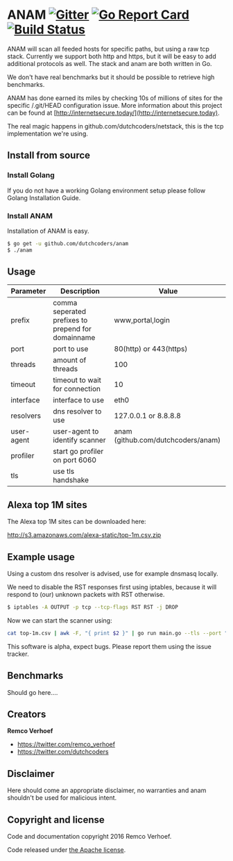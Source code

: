 # ANAM [![Gitter](https://badges.gitter.im/Join%20Chat.svg)](https://gitter.im/dutchcoders/anam?utm_source=badge&utm_medium=badge&utm_campaign=&utm_campaign=pr-badge&utm_content=badge) [![Go Report Card](https://goreportcard.com/badge/dutchcoders/anam)](https://goreportcard.com/report/dutchcoders/anam) [![Build Status](https://travis-ci.org/dutchcoders/anam.svg?branch=master)](https://travis-ci.org/dutchcoders/anam)

ANAM will scan all feeded hosts for specific paths, but using a raw tcp stack. Currently we support both http and https, but it will be easy to add additional protocols as well. The stack and anam are both written in Go.

We don't have real benchmarks but it should be possible to retrieve high benchmarks.

ANAM has done earned its miles by checking 10s of millions of sites for the specific /.git/HEAD configuration issue. More information about this project can be found at [http://internetsecure.today/](http://internetsecure.today).

The real magic happens in github.com/dutchcoders/netstack, this is the tcp implementation we're using.

## Install from source

### Install Golang

If you do not have a working Golang environment setup please follow Golang Installation Guide.

### Install ANAM

Installation of ANAM is easy.

```bash
$ go get -u github.com/dutchcoders/anam
$ ./anam
```

## Usage

Parameter | Description | Value
--- | --- | ---
prefix | comma seperated prefixes to prepend for domainname | www,portal,login
port | port to use | 80(http) or 443(https)
threads | amount of threads | 100
timeout | timeout to wait for connection | 10
interface | interface to use | eth0
resolvers | dns resolver to use | 127.0.0.1 or 8.8.8.8
user-agent | user-agent to identify scanner | anam (github.com/dutchcoders/anam)
profiler | start go profiler on port 6060 |
tls | use tls handshake |

## Alexa top 1M sites

The Alexa top 1M sites can be downloaded here:

http://s3.amazonaws.com/alexa-static/top-1m.csv.zip

## Example usage

Using a custom dns resolver is advised, use for example dnsmasq locally. 

We need to disable the RST responses first using iptables, because it will respond to (our) unknown packets with RST otherwise.

```bash
$ iptables -A OUTPUT -p tcp --tcp-flags RST RST -j DROP
````

Now we can start the scanner using: 

```bash
cat top-1m.csv | awk -F, "{ print $2 }" | go run main.go --tls --port "443" --resolvers "127.0.0.1" "/.git/config" "/.svn/entries"
```

This software is alpha, expect bugs. Please report them using the issue tracker.

## Benchmarks

Should go here....

## Creators

**Remco Verhoef**
- <https://twitter.com/remco_verhoef>
- <https://twitter.com/dutchcoders>

## Disclaimer

Here should come an appropriate disclaimer, no warranties and anam shouldn't be used for malicious intent.

## Copyright and license

Code and documentation copyright 2016 Remco Verhoef.

Code released under [the Apache license](LICENSE).


